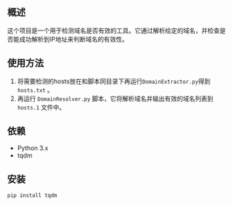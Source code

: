 

## 概述
这个项目是一个用于检测域名是否有效的工具。它通过解析给定的域名，并检查是否能成功解析到IP地址来判断域名的有效性。

## 使用方法
1. 将需要检测的hosts放在和脚本同目录下再运行`DomainExtractor.py`得到 `hosts.txt` 。
2. 再运行 `DomainResolver.py` 脚本，它将解析域名并输出有效的域名列表到 `hosts.1` 文件中。

## 依赖
- Python 3.x
- tqdm

## 安装
```bash
pip install tqdm
